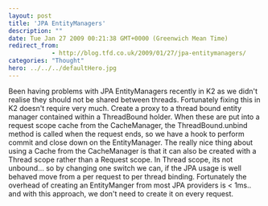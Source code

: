 ```yaml
---
layout: post
title: 'JPA EntityManagers'
description: ""
date: Tue Jan 27 2009 00:21:38 GMT+0000 (Greenwich Mean Time)
redirect_from: 
            - http://blog.tfd.co.uk/2009/01/27/jpa-entitymanagers/
categories: "Thought"
hero: ../../../defaultHero.jpg
---
```

Been having problems with JPA EntityManagers recently in K2 as we didn't realise they should not be shared between threads. Fortunately fixing this in K2 doesn't require very much. Create a proxy to a thread bound entity manager contained within a ThreadBound holder. When these are put into a request scope cache from the CacheManager, the ThreadBound.unbind method is called when the request ends, so we have a hook to perform commit and close down on the EntityManager. The really nice thing about using a Cache from the CacheManager is that it can also be created with a Thread scope rather than a Request scope. In Thread scope, its not unbound... so by changing one switch we can, if the JPA usage is well behaved move from a per request to per thread binding. Fortunately the overhead of creating an EntityManger from most JPA providers is &lt; 1ms.. and with this approach, we don't need to create it on every request.

